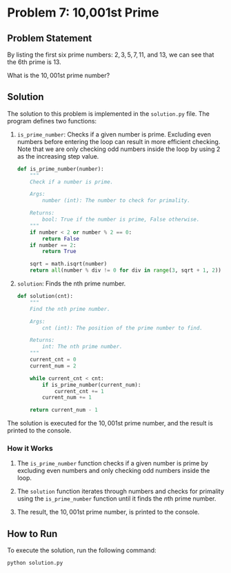 # Problem 7: 10,001st Prime

## Problem Statement

By listing the first six prime numbers: $2, 3, 5, 7, 11$, and $13$, we can see that the $6$th prime is $13$.

What is the $10,001$st prime number?

## Solution

The solution to this problem is implemented in the `solution.py` file. The program defines two functions:

1. `is_prime_number`: Checks if a given number is prime. Excluding even numbers before entering the loop can result in more efficient checking. Note that we are only checking odd numbers inside the loop by using 2 as the increasing step value.

    ```python
    def is_prime_number(number):
        """
        Check if a number is prime.

        Args:
            number (int): The number to check for primality.

        Returns:
            bool: True if the number is prime, False otherwise.
        """
        if number < 2 or number % 2 == 0:
            return False
        if number == 2:
            return True

        sqrt = math.isqrt(number)
        return all(number % div != 0 for div in range(3, sqrt + 1, 2))
    ```

2. `solution`: Finds the nth prime number.

    ```python
    def solution(cnt):
        """
        Find the nth prime number.

        Args:
            cnt (int): The position of the prime number to find.

        Returns:
            int: The nth prime number.
        """
        current_cnt = 0
        current_num = 2

        while current_cnt < cnt:
            if is_prime_number(current_num):
                current_cnt += 1
            current_num += 1

        return current_num - 1
    ```

The solution is executed for the $10,001$st prime number, and the result is printed to the console.

### How it Works

1. The `is_prime_number` function checks if a given number is prime by excluding even numbers and only checking odd numbers inside the loop.

2. The `solution` function iterates through numbers and checks for primality using the `is_prime_number` function until it finds the $n$th prime number.

3. The result, the $10,001$st prime number, is printed to the console.

## How to Run

To execute the solution, run the following command:

```bash
python solution.py
